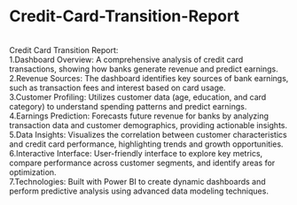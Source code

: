 # Credit-Card-Transition-Report
<br>
Credit Card Transition Report:
<br>
1.Dashboard Overview: A comprehensive analysis of credit card transactions, showing how banks generate revenue and predict earnings.
<br>
2.Revenue Sources: The dashboard identifies key sources of bank earnings, such as transaction fees and interest based on card usage.
<br>
3.Customer Profiling: Utilizes customer data (age, education, and card category) to understand spending patterns and predict earnings.
<br>
4.Earnings Prediction: Forecasts future revenue for banks by analyzing transaction data and customer demographics, providing actionable insights.
<br>
5.Data Insights: Visualizes the correlation between customer characteristics and credit card performance, highlighting trends and growth opportunities.
<br>
6.Interactive Interface: User-friendly interface to explore key metrics, compare performance across customer segments, and identify areas for optimization.
<br>
7.Technologies: Built with Power BI to create dynamic dashboards and perform predictive analysis using advanced data modeling techniques.
